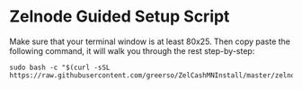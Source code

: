 Zelnode Guided Setup Script
=========================================

Make sure that your terminal window is at least 80x25.  Then copy paste the following command, it will walk you through the rest step-by-step:

```
sudo bash -c "$(curl -sSL https://raw.githubusercontent.com/greerso/ZelCashMNInstall/master/zelnode.sh)"
```

